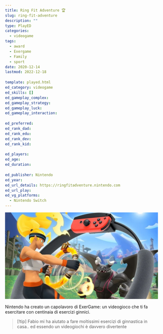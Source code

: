 ```yaml
---
title: Ring Fit Adventure 🏆
slug: ring-fit-adventure
description: ""
type: PlayED
categories:
  - videogame
tags:
  - award
  - Exergame
  - Family
  - sport
date: 2020-12-14
lastmod: 2022-12-18

template: played.html
ed_category: videogame
ed_skills: []
ed_gameplay_complex: 
ed_gameplay_strategy: 
ed_gameplay_luck: 
ed_gameplay_interaction: 

ed_preferred: 
ed_rank_dad: 
ed_rank_edu: 
ed_rank_dev: 
ed_rank_kid: 

ed_players: 
ed_age: 
ed_duration: 

ed_publisher: Nintendo
ed_year: 
ed_url_details: https://ringfitadventure.nintendo.com
ed_url_play: 
ed_vg_platforms:
  - Nintendo Switch
---
```


![](../../assets/img/played/videogame/ringfit_adventure.webp)

Nintendo ha creato un capolavoro di ExerGame: un videogioco che ti fa esercitare con centinaia di esercizi ginnici.

> [!tip] Fabio
> mi ha aiutato a fare moltissimi esercizi di ginnastica in casa.. ed essendo un videogiochi è davvero divertente

